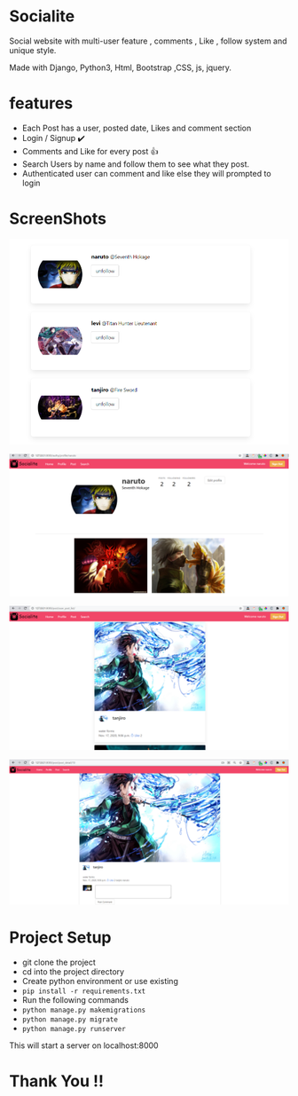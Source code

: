 [comment]: <> (# Hosted URL)

[comment]: <> (https://socialite-blog.azurewebsites.net/)

# Socialite <br>

Social website with multi-user feature , comments , Like , follow system and unique style.

Made with Django, Python3, Html, Bootstrap ,CSS, js, jquery.
<br>

# features

- Each Post has a user, posted date, Likes and comment section
- Login / Signup :heavy_check_mark:
- Comments and Like for every post :thumbsup:
- Search Users by name and follow them to see what they post.
- Authenticated user can comment and like else they will prompted to login

# ScreenShots

![Alt text](media/readme/user_list.png)

![Alt text](media/readme/profile_page.png)

![Alt text](media/readme/post_list.png)

![Alt text](media/readme/post_detail.png)

# Project Setup

- git clone the project
- cd into the project directory
- Create python environment or use existing
- ```pip install -r requirements.txt```
- Run the following commands
- ```python manage.py makemigrations```
- ```python manage.py migrate```
- ```python manage.py runserver```

This will start a server on localhost:8000

# Thank You !!


